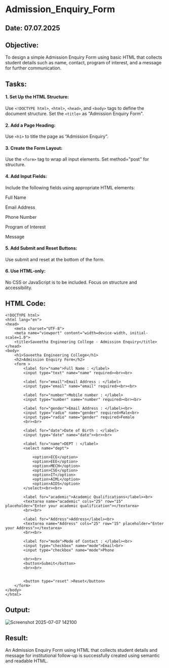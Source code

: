 # Admission_Enquiry_Form
## Date: 07.07.2025
## Objective:
To design a simple Admission Enquiry Form using basic HTML that collects student details such as name, contact, program of interest, and a message for further communication.

## Tasks:
#### 1. Set Up the HTML Structure:
Use ```<!DOCTYPE html>```, ```<html>```, ```<head>```, and ```<body>``` tags to define the document structure.
Set the ```<title>``` as "Admission Enquiry Form".

#### 2. Add a Page Heading:
Use ```<h1>``` to title the page as “Admission Enquiry”.

#### 3. Create the Form Layout:
Use the ```<form>``` tag to wrap all input elements. Set method="post" for structure.

#### 4. Add Input Fields:
Include the following fields using appropriate HTML elements:

Full Name

Email Address

Phone Number 

Program of Interest 

Message

#### 5. Add Submit and Reset Buttons:
Use submit and reset at the bottom of the form.

#### 6. Use HTML-only:
No CSS or JavaScript is to be included. Focus on structure and accessibility.

## HTML Code:
```
<!DOCTYPE html>
<html lang="en">
<head>
    <meta charset="UTF-8">
    <meta name="viewport" content="width=device-width, initial-scale=1.0">
    <title>Saveetha Engineering College - Admission Enquiry</title>
</head>
<body>
    <h1>Saveetha Engineering College</h1>
    <h2>Admission Enquiry Form</h2>
    <form >
        <label for="name">Full Name : </label>
        <input type="text" name="name" required><br><br>

        <label for="email">Email Address : </label>
        <input type="email" name="email" required><br><br>

        <label for="number">Mobile number : </label>
        <input type="number" name="number" required><br><br>

        <label for="gender">Email Address : </label><br>
        <input type="radio" name="gender" required>Male<br>
        <input type="radio" name="gender" required>Female
        <br><br>

        <label for="date">Date of Birth : </label>
        <input type="date" name="date"><br><br>

        <label for="name">DEPT : </label>
        <select name="dept">
           
            <option>ECE</option>
            <option>EEE</option>
            <option>MECH</option>
            <option>CSE</option>
            <option>IT</option>
            <option>AIML</option>
            <option>AIDS</option>
        </select><br><br>

        <label for="academic">Academic Qualifications</label><br>
        <textarea name="academic" cols="25" row="15" placeholder="Enter your academic qualification"></textarea>
        <br><br>

        <label for="Address">Address</label><br>
        <textarea name="Address" cols="25" row="15" placeholder="Enter your Address"></textarea>
        <br><br>

        <label for="mode">Mode of Contact : </label><br>
        <input type="checkbox" name="mode">Email<br>
        <input type="checkbox" name="mode">Phone

        <br><br>
        <button>Submit</button>
        <br><br>

        
        <button type="reset" >Reset</button>
    </form>
</body>
</html>
```
## Output:
![Screenshot 2025-07-07 142100](https://github.com/user-attachments/assets/b4cd67bb-fcf8-4c96-b090-174bce1a43bb)

## Result:
An Admission Enquiry Form using HTML that collects student details and message for institutional follow-up is successfully created using semantic and readable HTML.
